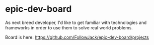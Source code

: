 # epic-dev-board
As next breed developer, I'd like to get familiar with technologies and frameworks in order to use them to solve real world problems.

Board is here: https://github.com/FollowJack/epic-dev-board/projects 
